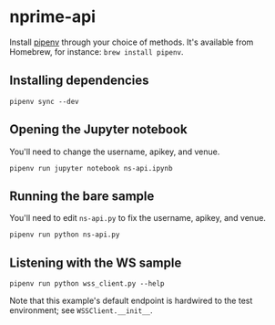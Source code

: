 # nprime-api

Install [pipenv](https://docs.pipenv.org/en/latest/) through your choice of methods. It's available from Homebrew, for instance: `brew install pipenv`.

## Installing dependencies

```
pipenv sync --dev
```

## Opening the Jupyter notebook

You'll need to change the username, apikey, and venue.

```
pipenv run jupyter notebook ns-api.ipynb
```

## Running the bare sample

You'll need to edit `ns-api.py` to fix the username, apikey, and venue.

```
pipenv run python ns-api.py
```

##  Listening with the WS sample

```
pipenv run python wss_client.py --help
```

Note that this example's default endpoint is hardwired to the test environment; see `WSSClient.__init__`.
